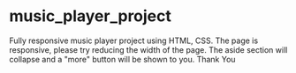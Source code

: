# music_player_project
Fully responsive music player project using HTML, CSS.
The page is responsive, please try reducing the width of the page.
The aside section will collapse and a "more" button will be shown to you.
Thank You